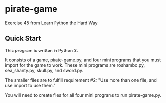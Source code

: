 # pirate-game

Exercise 45 from Learn Python the Hard Way

## Quick Start

This program is written in Python 3. 

It consists of a game, pirate-game.py, and four mini programs that you must import for the game to work.
These mini programs are roshambo.py, sea_shanty.py, skull.py, and sword.py.

The smaller files are to fulfill requirement #2:
"Use more than one file, and use import to use them."

You will need to create files for all four mini programs to run pirate-game.py.

